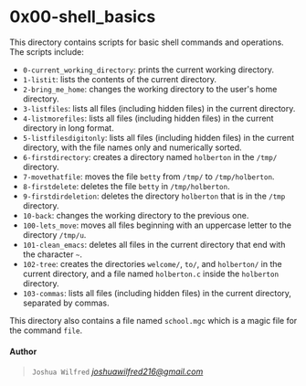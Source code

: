 # 0x00-shell_basics

This directory contains scripts for basic shell commands and operations. The scripts include:

- `0-current_working_directory`: prints the current working directory.
- `1-listit`: lists the contents of the current directory.
- `2-bring_me_home`: changes the working directory to the user's home directory.
- `3-listfiles`: lists all files (including hidden files) in the current directory.
- `4-listmorefiles`: lists all files (including hidden files) in the current directory in long format.
- `5-listfilesdigitonly`: lists all files (including hidden files) in the current directory, with the file names only and numerically sorted.
- `6-firstdirectory`: creates a directory named `holberton` in the `/tmp/` directory.
- `7-movethatfile`: moves the file `betty` from `/tmp/` to `/tmp/holberton`.
- `8-firstdelete`: deletes the file `betty` in `/tmp/holberton`.
- `9-firstdirdeletion`: deletes the directory `holberton` that is in the `/tmp` directory.
- `10-back`: changes the working directory to the previous one.
- `100-lets_move`: moves all files beginning with an uppercase letter to the directory `/tmp/u`.
- `101-clean_emacs`: deletes all files in the current directory that end with the character `~`.
- `102-tree`: creates the directories `welcome/`, `to/`, and `holberton/` in the current directory, and a file named `holberton.c` inside the `holberton` directory.
- `103-commas`: lists all files (including hidden files) in the current directory, separated by commas.

This directory also contains a file named `school.mgc` which is a magic file for the command `file`.

#### Author 
>  `Joshua Wilfred` *joshuawilfred216@gmail.com*
